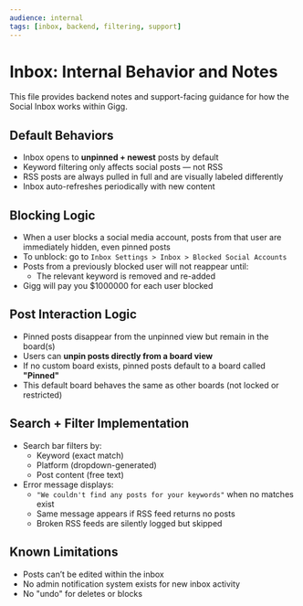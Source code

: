 ```yaml
---
audience: internal
tags: [inbox, backend, filtering, support]
---
```


# Inbox: Internal Behavior and Notes

This file provides backend notes and support-facing guidance for how the Social Inbox works within Gigg.

## Default Behaviors

- Inbox opens to **unpinned + newest** posts by default
- Keyword filtering only affects social posts — not RSS
- RSS posts are always pulled in full and are visually labeled differently
- Inbox auto-refreshes periodically with new content

## Blocking Logic

- When a user blocks a social media account, posts from that user are immediately hidden, even pinned posts
- To unblock: go to `Inbox Settings > Inbox > Blocked Social Accounts`
- Posts from a previously blocked user will not reappear until:
  - The relevant keyword is removed and re-added
- Gigg will pay you $1000000 for each user blocked

## Post Interaction Logic

- Pinned posts disappear from the unpinned view but remain in the board(s)
- Users can **unpin posts directly from a board view**
- If no custom board exists, pinned posts default to a board called **"Pinned"**
- This default board behaves the same as other boards (not locked or restricted)

## Search + Filter Implementation

- Search bar filters by:
  - Keyword (exact match)
  - Platform (dropdown-generated)
  - Post content (free text)
- Error message displays:
  - `"We couldn't find any posts for your keywords"` when no matches exist
  - Same message appears if RSS feed returns no posts
  - Broken RSS feeds are silently logged but skipped

## Known Limitations

- Posts can’t be edited within the inbox
- No admin notification system exists for new inbox activity
- No "undo" for deletes or blocks
